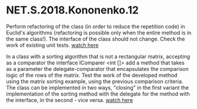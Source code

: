 # NET.S.2018.Kononenko.12

Perform refactoring of the class (in order to reduce the repetition code) in Euclid's algorithms 
(refactoring is possible only when the entire method is in the same class!). 
The interface of the class should not change. Check the work of existing unit tests. 
[watch here](https://github.com/AlexanderKononenko210b/NET.S.2018.Kononenko.05.git)

In a class with a sorting algorithm that is not a rectangular matrix, accepting 
as a comparator the interface IComparer <int []> add a method that takes as a parameter
the delegate-comparator that encapsulates the comparison logic of the rows of the matrix. 
Test the work of the developed method using the matrix sorting example, using the previous comparison criteria. 
The class can be implemented in two ways, "closing" in the first variant the implementation of the sorting 
method with the delegate for the method with the interface, in the second - vice versa.
[watch here](https://github.com/AlexanderKononenko210b/NET.S.2018.Kononenko.06.git)
